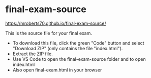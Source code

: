 # final-exam-source




https://mroberts70.github.io/final-exam-source/



This is the source file for your final exam. 



- To download this file, click the green "Code" button and select "Download ZIP" (only contains the file "index.html").
- Extract the ZIP file.
- Use VS Code to open the final-exam-source folder and to open index.html
- Also open final-exam.html in your browser
